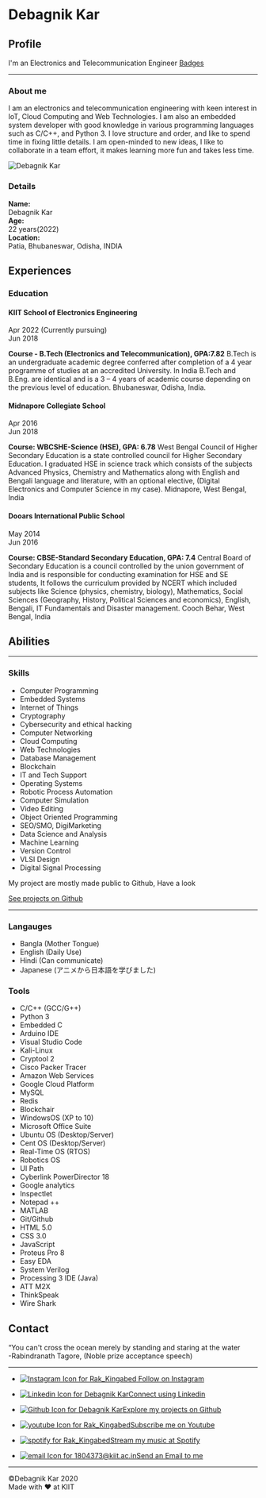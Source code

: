 
Debagnik Kar
============

Profile
-------

I'm an Electronics and Telecommunication Engineer
[Badges](https://www.youracclaim.com/users/debagnik-kar/badges)

* * *

### About me

I am an electronics and telecommunication engineering with keen interest in IoT, Cloud Computing and Web Technologies. I am also an embedded system developer with good knowledge in various programming languages such as C/C++, and Python 3. I love structure and order, and like to spend time in fixing little details. I am open-minded to new ideas, I like to collaborate in a team effort, it makes learning more fun and takes less time.

![Debagnik Kar](./view/Images/debagnik_kar.png)

### Details

**Name:**  
Debagnik Kar  
**Age:**  
22 years(2022)  
**Location:**  
Patia, Bhubaneswar, Odisha, INDIA  

Experiences
-----------

### Education

#### KIIT School of Electronics Engineering

Apr 2022 (Currently pursuing)  
Jun 2018

**Course - B.Tech (Electronics and Telecommunication), GPA:7.82** B.Tech is an undergraduate academic degree conferred after completion of a 4 year programme of studies at an accredited University. In India B.Tech and B.Eng. are identical and is a 3 – 4 years of academic course depending on the previous level of education. Bhubaneswar, Odisha, India.

#### Midnapore Collegiate School

Apr 2016  
Jun 2018

**Course: WBCSHE-Science (HSE), GPA: 6.78** West Bengal Council of Higher Secondary Education is a state controlled council for Higher Secondary Education. I graduated HSE in science track which consists of the subjects Advanced Physics, Chemistry and Mathematics along with English and Bengali language and literature, with an optional elective, (Digital Electronics and Computer Science in my case). Midnapore, West Bengal, India

#### Dooars International Public School

May 2014  
Jun 2016

**Course: CBSE-Standard Secondary Education, GPA: 7.4** Central Board of Secondary Education is a council controlled by the union government of India and is responsible for conducting examination for HSE and SE students, It follows the curriculum provided by NCERT which included subjects like Science (physics, chemistry, biology), Mathematics, Social Sciences (Geography, History, Political Sciences and economics), English, Bengali, IT Fundamentals and Disaster management. Cooch Behar, West Bengal, India



Abilities
---------

* * *

### Skills

*   Computer Programming
*   Embedded Systems
*   Internet of Things
*   Cryptography
*   Cybersecurity and ethical hacking
*   Computer Networking
*   Cloud Computing
*   Web Technologies
*   Database Management
*   Blockchain
*   IT and Tech Support
*   Operating Systems
*   Robotic Process Automation
*   Computer Simulation
*   Video Editing
*   Object Oriented Programming
*   SEO/SMO, DigiMarketing
*   Data Science and Analysis
*   Machine Learning
*   Version Control
*   VLSI Design
*   Digital Signal Processing

  

My project are mostly made public to Github, Have a look

[See projects on Github](https:github.com/Debagnik)

* * *

### Langauges

*   Bangla (Mother Tongue)
*   English (Daily Use)
*   Hindi (Can communicate)
*   Japanese (アニメから日本語を学びました)

### Tools

*   C/C++ (GCC/G++)
*   Python 3
*   Embedded C
*   Arduino IDE
*   Visual Studio Code
*   Kali-Linux
*   Cryptool 2
*   Cisco Packer Tracer
*   Amazon Web Services
*   Google Cloud Platform
*   MySQL
*   Redis
*   Blockchair
*   WindowsOS (XP to 10)
*   Microsoft Office Suite
*   Ubuntu OS (Desktop/Server)
*   Cent OS (Desktop/Server)
*   Real-Time OS (RTOS)
*   Robotics OS
*   UI Path
*   Cyberlink PowerDirector 18
*   Google analytics
*   Inspectlet
*   Notepad ++
*   MATLAB
*   Git/Github
*   HTML 5.0
*   CSS 3.0
*   JavaScript
*   Proteus Pro 8
*   Easy EDA
*   System Verilog
*   Processing 3 IDE (Java)
*   ATT M2X
*   ThinkSpeak
*   Wire Shark

Contact
-------

“You can't cross the ocean merely by standing and staring at the water  
\-Rabindranath Tagore, (Noble prize acceptance speech)

* * *

*    [![Instagram Icon for Rak_Kingabed](./view/Images/insta-01.png) Follow on Instagram](https://www.instagram.com/rak_kingabed/)
*   [![Linkedin Icon for Debagnik Kar](./view/Images/linkedin-01.png)Connect using Linkedin](https://linkedin.com/in/debagnikkar)
*   [![Github Icon for Debagnik Kar](./view/Images/github-01.png)Explore my projects on Github](https://github.com/Debagnik)

*   [![youtube Icon for Rak_Kingabed](./view/Images/youtube-01.png)Subscribe me on Youtube](https://www.youtube.com/channel/UC5TJ5j8xY9f-LNT2TbQpttQ)
*   [![spotify for Rak_Kingabed](./view/Images/spotify-01.png)Stream my music at Spotify](https://open.spotify.com/artist/5dFq7tR1ZJpQLnUvmS4oK5)
*   [![email Icon for 1804373@kiit.ac.in](./view/Images/email-01.png)Send an Email to me](mailto:1804373@kiit.ac.in)

* * *

©Debagnik Kar 2020  
Made with ❤ at KIIT
